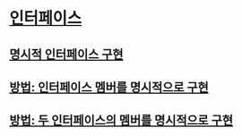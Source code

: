 # [인터페이스](index.md)
## [명시적 인터페이스 구현](explicit-interface-implementation.md)
## [방법: 인터페이스 멤버를 명시적으로 구현](how-to-explicitly-implement-interface-members.md)
## [방법: 두 인터페이스의 멤버를 명시적으로 구현](how-to-explicitly-implement-members-of-two-interfaces.md)
